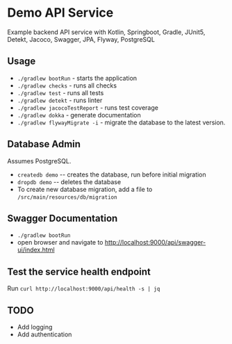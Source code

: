 # Demo API Service

Example backend API service with Kotlin, Springboot, Gradle, JUnit5, Detekt, Jacoco, Swagger, JPA, Flyway, PostgreSQL

## Usage

- `./gradlew bootRun` - starts the application
- `./gradlew checks` - runs all checks
- `./gradlew test` - runs all tests
- `./gradlew detekt` - runs linter
- `./gradlew jacocoTestReport` - runs test coverage
- `./gradlew dokka` - generate documentation
- `./gradlew flywayMigrate -i` - migrate the database to the latest version.

## Database Admin

Assumes PostgreSQL.

- `createdb demo` -- creates the database, run before initial migration
- `dropdb demo` -- deletes the database
- To create new database migration, add a file to `/src/main/resources/db/migration`

## Swagger Documentation

- `./gradlew bootRun`
- open browser and navigate to <http://localhost:9000/api/swagger-ui/index.html>

## Test the service health endpoint

Run `curl http://localhost:9000/api/health -s | jq`

## TODO

- Add logging
- Add authentication